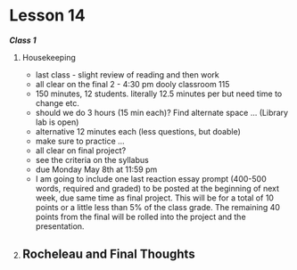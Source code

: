 Lesson 14
========

*__Class 1__*  

1. Housekeeping
   -   last class - slight review of reading and then work
   -   all clear on the final 2 - 4:30 pm dooly classroom 115
      -   150 minutes, 12 students. literally 12.5 minutes per but need time to change etc.
      -   should we do 3 hours (15 min each)? Find alternate space ... (Library lab is open)
      -   alternative 12 minutes each (less questions, but doable)
      -   make sure to practice ...
   -   all clear on final project?
      -   see the criteria on the syllabus
      -   due Monday May 8th at 11:59 pm
      -   I am going to include one last reaction essay prompt (400-500 words, required and graded) to be posted at the beginning of next week, due same time as final project. This will be for a total of 10 points or a little less than 5% of the class grade. The remaining 40 points from the final will be rolled into the project and the presentation.

2. Rocheleau and Final Thoughts
   -   



